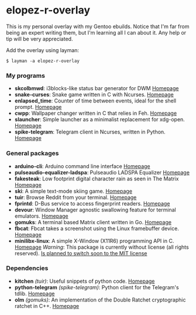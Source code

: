 # elopez-r-overlay

This is my personal overlay with my Gentoo ebuilds. Notice that I'm far from being an expert writing them, but I'm learning all I can about it. Any help or tip will be very appreciated.

Add the overlay using layman:

```
$ layman -a elopez-r-overlay
```

### My programs

- **skcolbmwd**: i3blocks-like status bar generator for DWM [Homepage](https://gitlab.com/libre_hackerman/skcolbmwd)
- **snake-curses**: Snake game written in C with Ncurses. [Homepage](https://gitlab.com/libre_hackerman/snake_curses)
- **enlapsed_time**: Counter of time between events, ideal for the shell prompt. [Homepage](https://gitlab.com/libre_hackerman/enlapsed_time)
- **cwpp**: Wallpaper changer written in C that relies in Feh. [Homepage](https://gitlab.com/libre_hackerman/cwpp)
- **slauncher**: Simple launcher as a minimalist replacement for xdg-open. [Homepage](https://gitlab.com/libre_hackerman/slauncher)
- **spike-telegram**: Telegram client in Ncurses, written in Python. [Homepage](https://gitlab.com/libre_hackerman/spike)

### General packages

- **arduino-cli**: Arduino command line interface [Homepage](https://arduino.github.io/arduino-cli)
- **pulseaudio-equalizer-ladspa**: Pulseaudio LADSPA Equalizer [Homepage](https://github.com/pulseaudio-equalizer-ladspa/equalizer)
- **fakesteak**: Low footprint digital character rain as seen in The Matrix [Homepage](https://github.com/domsson/fakesteak)
- **ski**: A simple text-mode skiing game. [Homepage](http://www.catb.org/~esr/ski/)
- **tuir**: Browse Reddit from your terminal. [Homepage](https://gitlab.com/ajak/tuir/)
- **fprintd**: D-Bus service to access fingerprint readers. [Homepage](https://gitlab.freedesktop.org/libfprint/fprintd)
- **devour**: Window Manager agnostic swallowing feature for terminal emulators. [Homepage](https://github.com/salman-abedin/devour)
- **gomuks**: A terminal based Matrix client written in Go. [Homepage](https://github.com/tulir/gomuks)
- **fbcat**: Fbcat takes a screenshot using the Linux framebuffer device. [Homepage](http://jwilk.net/software/fbcat)
- **minilibx-linux**: A simple X-Window (X11R6) programming API in C. [Homepage](https://github.com/42Paris/minilibx-linux) *Warning*: This package is currently without license (all rights reserved). [Is planned to switch soon to the MIT license](https://github.com/42Paris/minilibx-linux/issues/9)

### Dependencies

- **kitchen** *(tuir)*: Useful snippets of python code. [Homepage](https://github.com/fedora-infra/kitchen)
- **python-telegram** *(spike-telegram)*: Python client for the Telegram's tdlib. [Homepage](https://github.com/alexander-akhmetov/)
- **olm** *(gomuks)*: An implementation of the Double Ratchet cryptographic ratchet in C++. [Homepage](https://gitlab.matrix.org/matrix-org/olm)
